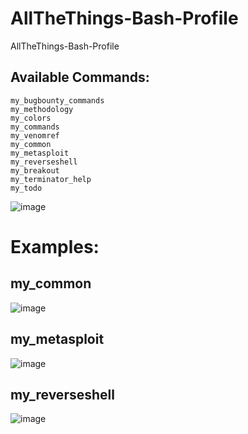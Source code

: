 # AllTheThings-Bash-Profile
AllTheThings-Bash-Profile

## Available Commands:
```
my_bugbounty_commands
my_methodology
my_colors
my_commands
my_venomref
my_common
my_metasploit
my_reverseshell
my_breakout
my_terminator_help
my_todo
```
![image](https://github.com/Ibrahim0963/AllTheThings-Bash-Profile/assets/48016716/04d17a86-3053-44b3-a11a-b28fb7d42311)

# Examples:
## my_common
![image](https://github.com/Ibrahim0963/AllTheThings-Bash-Profile/assets/48016716/9d2dc06f-ec43-47c6-b040-0656ae0da2e6)

## my_metasploit
![image](https://github.com/Ibrahim0963/AllTheThings-Bash-Profile/assets/48016716/fadb38d3-18e2-4560-80af-099a0b2df610)

## my_reverseshell
![image](https://github.com/Ibrahim0963/AllTheThings-Bash-Profile/assets/48016716/f0816b2e-ab87-4d58-949a-0e0b93c77623)




















